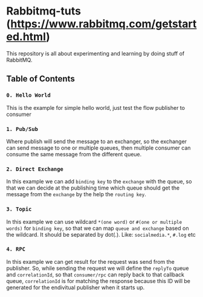 # Rabbitmq-tuts (https://www.rabbitmq.com/getstarted.html)

This repository is all about experimenting and learning by doing stuff of RabbitMQ.

## Table of Contents

### `0. Hello World`

This is the example for simple hello world, just test the flow publisher to consumer

### `1. Pub/Sub`

Where publish will send the message to an exchanger, so the exchanger can send message to one or multiple queues,
then multiple consumer can consume the same message from the different queue.

### `2. Direct Exchange`

In this example we can add `binding key` to the `exchange` with the queue,
so that we can decide at the publishing time which queue should get the message from the `exchange` by the help the `routing key`.

### `3. Topic`

In this example we can use wildcard `*(one word)` or `#(one or multiple words)` for `binding key`,
so that we can map `queue and exchange` based on the wildcard. It should be separated by dot(.). Like: `socialmedia.*`, `#.log` etc

### `4. RPC`

In this example we can get result for the request was send from the publisher. So, while sending the request we will define the `replyTo` queue and `correlationId`,
so that `consumer/rpc` can reply back to that callback queue, `correlationId` is for matching the response because this ID will be generated for the endivitual publisher when it starts up.
